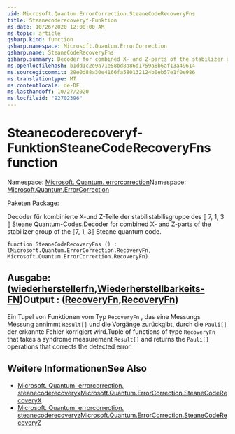 ```yaml
---
uid: Microsoft.Quantum.ErrorCorrection.SteaneCodeRecoveryFns
title: Steanecoderecoveryf-Funktion
ms.date: 10/26/2020 12:00:00 AM
ms.topic: article
qsharp.kind: function
qsharp.namespace: Microsoft.Quantum.ErrorCorrection
qsharp.name: SteaneCodeRecoveryFns
qsharp.summary: Decoder for combined X- and Z-parts of the stabilizer group of the ⟦7, 1, 3⟧ Steane quantum code.
ms.openlocfilehash: b1dd1c2e9a71e58bd8a86d1759a8b6af13a49614
ms.sourcegitcommit: 29e0d88a30e4166fa580132124b0eb57e1f0e986
ms.translationtype: MT
ms.contentlocale: de-DE
ms.lasthandoff: 10/27/2020
ms.locfileid: "92702396"
---
```

# <a name="steanecoderecoveryfns-function"></a><span data-ttu-id="0da0e-102">Steanecoderecoveryf-Funktion</span><span class="sxs-lookup"><span data-stu-id="0da0e-102">SteaneCodeRecoveryFns function</span></span>

<span data-ttu-id="0da0e-103">Namespace: [Microsoft. Quantum. errorcorrection](xref:Microsoft.Quantum.ErrorCorrection)</span><span class="sxs-lookup"><span data-stu-id="0da0e-103">Namespace: [Microsoft.Quantum.ErrorCorrection](xref:Microsoft.Quantum.ErrorCorrection)</span></span>

<span data-ttu-id="0da0e-104">Paketen [](https://nuget.org/packages/)</span><span class="sxs-lookup"><span data-stu-id="0da0e-104">Package: [](https://nuget.org/packages/)</span></span>


<span data-ttu-id="0da0e-105">Decoder für kombinierte X-und Z-Teile der stabilistabilisgruppe des ⟦ 7, 1, 3 ⟧ Steane Quantum-Codes.</span><span class="sxs-lookup"><span data-stu-id="0da0e-105">Decoder for combined X- and Z-parts of the stabilizer group of the ⟦7, 1, 3⟧ Steane quantum code.</span></span>

```qsharp
function SteaneCodeRecoveryFns () : (Microsoft.Quantum.ErrorCorrection.RecoveryFn, Microsoft.Quantum.ErrorCorrection.RecoveryFn)
```


## <a name="output--recoveryfnrecoveryfn"></a><span data-ttu-id="0da0e-106">Ausgabe: ([wiederherstellerfn](xref:Microsoft.Quantum.ErrorCorrection.RecoveryFn),[Wiederherstellbarkeits-FN](xref:Microsoft.Quantum.ErrorCorrection.RecoveryFn))</span><span class="sxs-lookup"><span data-stu-id="0da0e-106">Output : ([RecoveryFn](xref:Microsoft.Quantum.ErrorCorrection.RecoveryFn),[RecoveryFn](xref:Microsoft.Quantum.ErrorCorrection.RecoveryFn))</span></span>

<span data-ttu-id="0da0e-107">Ein Tupel von Funktionen vom Typ `RecoveryFn` , das eine Messungs Messung annimmt `Result[]` und die Vorgänge zurückgibt, durch die `Pauli[]` der erkannte Fehler korrigiert wird.</span><span class="sxs-lookup"><span data-stu-id="0da0e-107">Tuple of functions of type `RecoveryFn` that takes a syndrome measurement `Result[]` and returns the `Pauli[]` operations that corrects the detected error.</span></span>

## <a name="see-also"></a><span data-ttu-id="0da0e-108">Weitere Informationen</span><span class="sxs-lookup"><span data-stu-id="0da0e-108">See Also</span></span>

- [<span data-ttu-id="0da0e-109">Microsoft. Quantum. errorcorrection. steanecoderecoveryx</span><span class="sxs-lookup"><span data-stu-id="0da0e-109">Microsoft.Quantum.ErrorCorrection.SteaneCodeRecoveryX</span></span>](xref:Microsoft.Quantum.ErrorCorrection.SteaneCodeRecoveryX)
- [<span data-ttu-id="0da0e-110">Microsoft. Quantum. errorcorrection. steanecoderecoveryz</span><span class="sxs-lookup"><span data-stu-id="0da0e-110">Microsoft.Quantum.ErrorCorrection.SteaneCodeRecoveryZ</span></span>](xref:Microsoft.Quantum.ErrorCorrection.SteaneCodeRecoveryZ)